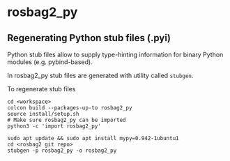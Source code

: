 # rosbag2_py

## Regenerating Python stub files (.pyi)

Python stub files allow to supply type-hinting information for binary Python modules (e.g. pybind-based).

In rosbag2_py stub files are generated with utility called `stubgen`.

To regenerate stub files
```
cd <workspace>
colcon build --packages-up-to rosbag2_py
source install/setup.sh
# Make sure rosbag2_py can be imported
python3 -c 'import rosbag2_py'

sudo apt update && sudo apt install mypy=0.942-1ubuntu1
cd <rosbag2 git repo>
stubgen -p rosbag2_py -o rosbag2_py
```
